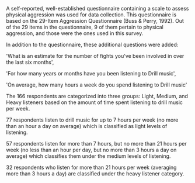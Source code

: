 A  self-reported, well-established questionnaire containing a scale to assess physical aggression was used for data collection. This questionnaire is based on the 29-Item Aggression Questionnaire (Buss & Perry, 1992). Out of the 29 items in the questionnaire, 9 of them pertain to physical aggression, and those were the ones used in this survey.

In addition to the questionnaire, these additional questions were added:

 'What is an estimate for the number of fights you've been involved in over the last six months',
 
 'For how many years or months have you been listening to Drill music',
 
 'On average, how many hours a week do you spend listening to Drill music'
 
The 166 respondents are categorized into three groups: Light, Medium, and Heavy listeners based on the amount of time spent listening to drill music per week. 

77 respondents listen to drill music for up to 7 hours per week (no more than an hour a day on average) which is classified as light levels of listening. 

57 respondents listen for more than 7 hours, but no more than 21 hours per week (no less than an hour per day, but no more than 3 hours a day on average) which classifies them under the medium levels of listening.

32 respondents who listen for more than 21 hours per week (averaging more than 3 hours a day) are classified under the heavy listener category. 

